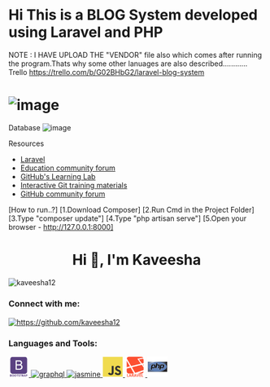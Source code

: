 
Hi This is a BLOG System developed using Laravel and PHP
========================================================
NOTE : I HAVE UPLOAD THE "VENDOR" file also which comes after running the program.Thats why some other lanuages are also described............
Trello 
https://trello.com/b/G02BHbG2/laravel-blog-system
                                                                


![image](https://user-images.githubusercontent.com/59313302/133083185-dd3c7bf9-2e8c-453c-8d46-bf07ead42888.png)
================================================================

Database
![image](https://user-images.githubusercontent.com/59313302/135843807-81bf6718-3b1c-4874-83f9-6a090424b0a9.png)

Resources

- [Laravel](https://laravel.com/ "Laravel")
- [Education community forum](https://education.github.community/ "Education community forum")
- [GitHub's Learning Lab](https://lab.github.com/  "GitHub's Learning Lab")
- [Interactive Git training materials](https://githubtraining.github.io/training-manual/#/01_getting_ready_for_class "Interactive Git training materials")
- [GitHub community forum](https://github.community/ "GitHub community forum")

[How to run..?]
[1.Download Composer]
[2.Run Cmd in the Project Folder]
[3.Type "composer update"]
[4.Type "php artisan serve"]
[5.Open your browser - http://127.0.0.1:8000]


<h1 align="center">Hi 👋, I'm Kaveesha</h1>
<p align="left"> <img src="https://komarev.com/ghpvc/?username=kaveesha12&label=Profile%20views&color=0e75b6&style=flat" alt="kaveesha12" /> </p>

<h3 align="left">Connect with me:</h3>
<p align="left">
<a href="/https://github.com/kaveesha12" target="blank"><img align="center" src="https://raw.githubusercontent.com/rahuldkjain/github-profile-readme-generator/master/src/images/icons/Social/rss.svg" alt="https://github.com/kaveesha12" height="30" width="40" /></a>
</p>

<h3 align="left">Languages and Tools:</h3>
<p align="left"> <a href="https://getbootstrap.com" target="_blank"> <img src="https://raw.githubusercontent.com/devicons/devicon/master/icons/bootstrap/bootstrap-plain-wordmark.svg" alt="bootstrap" width="40" height="40"/> </a> <a href="https://graphql.org" target="_blank"> <img src="https://www.vectorlogo.zone/logos/graphql/graphql-icon.svg" alt="graphql" width="40" height="40"/> </a> <a href="https://jasmine.github.io/" target="_blank"> <img src="https://www.vectorlogo.zone/logos/jasmine/jasmine-icon.svg" alt="jasmine" width="40" height="40"/> </a> <a href="https://developer.mozilla.org/en-US/docs/Web/JavaScript" target="_blank"> <img src="https://raw.githubusercontent.com/devicons/devicon/master/icons/javascript/javascript-original.svg" alt="javascript" width="40" height="40"/> </a> <a href="https://laravel.com/" target="_blank"> <img src="https://raw.githubusercontent.com/devicons/devicon/master/icons/laravel/laravel-plain-wordmark.svg" alt="laravel" width="40" height="40"/> </a> <a href="https://www.php.net" target="_blank"> <img src="https://raw.githubusercontent.com/devicons/devicon/master/icons/php/php-original.svg" alt="php" width="40" height="40"/> </a> </p>



